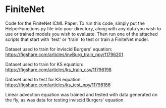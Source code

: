 # FiniteNet
Code for the FiniteNet ICML Paper. To run this code, simply put the HelperFunctions.py file into your directory, along with any data you wish to use or trained models you wish to evaluate. Then run one of the attached scripts that start with 'test' or 'train' to test or train a FiniteNet model.

Dataset used to train for inviscid Burgers' equation: https://figshare.com/articles/invBurg_train_npy/11796201

Dataset used to train for KS equation: https://figshare.com/articles/ks_train_csv/11796198

Dataset used to test for KS equation: https://figshare.com/articles/ks_test_npy/11796186

Linear advection equation was trained and tested with data generated on the fly, as was data for testing inviscid Burgers' equation.
